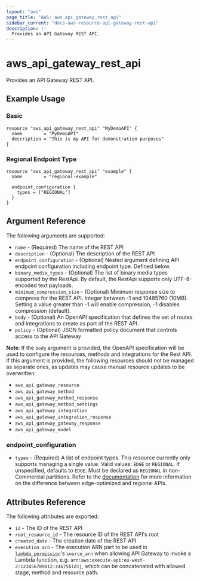 ```yaml
---
layout: "aws"
page_title: "AWS: aws_api_gateway_rest_api"
sidebar_current: "docs-aws-resource-api-gateway-rest-api"
description: |-
  Provides an API Gateway REST API.
---
```


# aws_api_gateway_rest_api

Provides an API Gateway REST API.

## Example Usage

### Basic

```hcl
resource "aws_api_gateway_rest_api" "MyDemoAPI" {
  name        = "MyDemoAPI"
  description = "This is my API for demonstration purposes"
}
```

### Regional Endpoint Type

```hcl
resource "aws_api_gateway_rest_api" "example" {
  name        = "regional-example"

  endpoint_configuration {
    types = ["REGIONAL"]
  }
}
```

## Argument Reference

The following arguments are supported:

* `name` - (Required) The name of the REST API
* `description` - (Optional) The description of the REST API
* `endpoint_configuration` - (Optional) Nested argument defining API endpoint configuration including endpoint type. Defined below.
* `binary_media_types` - (Optional) The list of binary media types supported by the RestApi. By default, the RestApi supports only UTF-8-encoded text payloads.
* `minimum_compression_size` - (Optional) Minimum response size to compress for the REST API. Integer between -1 and 10485760 (10MB). Setting a value greater than -1 will enable compression, -1 disables compression (default).
* `body` - (Optional) An OpenAPI specification that defines the set of routes and integrations to create as part of the REST API.
* `policy` - (Optional) JSON formatted policy document that controls access to the API Gateway

__Note__: If the `body` argument is provided, the OpenAPI specification will be used to configure the resources, methods and integrations for the Rest API. If this argument is provided, the following resources should not be managed as separate ones, as updates may cause manual resource updates to be overwritten:

* `aws_api_gateway_resource`
* `aws_api_gateway_method`
* `aws_api_gateway_method_response`
* `aws_api_gateway_method_settings`
* `aws_api_gateway_integration`
* `aws_api_gateway_integration_response`
* `aws_api_gateway_gateway_response`
* `aws_api_gateway_model`

### endpoint_configuration

* `types` - (Required) A list of endpoint types. This resource currently only supports managing a single value. Valid values: `EDGE` or `REGIONAL`. If unspecified, defaults to `EDGE`. Must be declared as `REGIONAL` in non-Commercial partitions. Refer to the [documentation](https://docs.aws.amazon.com/apigateway/latest/developerguide/create-regional-api.html) for more information on the difference between edge-optimized and regional APIs.

## Attributes Reference

The following attributes are exported:

* `id` - The ID of the REST API
* `root_resource_id` - The resource ID of the REST API's root
* `created_date` - The creation date of the REST API
* `execution_arn` - The execution ARN part to be used in [`lambda_permission`](/docs/providers/aws/r/lambda_permission.html)'s `source_arn`
  when allowing API Gateway to invoke a Lambda function,
  e.g. `arn:aws:execute-api:eu-west-2:123456789012:z4675bid1j`, which can be concatenated with allowed stage, method and resource path.

